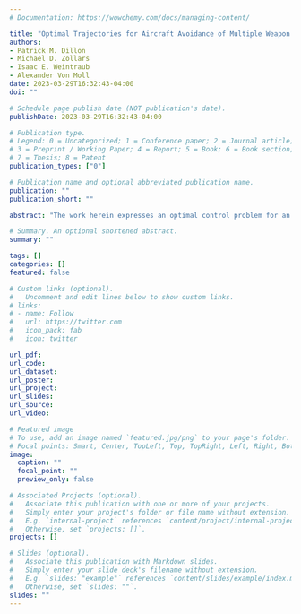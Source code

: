 ```yaml
---
# Documentation: https://wowchemy.com/docs/managing-content/

title: "Optimal Trajectories for Aircraft Avoidance of Multiple Weapon Engagement Zones"
authors:
- Patrick M. Dillon
- Michael D. Zollars
- Isaac E. Weintraub
- Alexander Von Moll
date: 2023-03-29T16:32:43-04:00
doi: ""

# Schedule page publish date (NOT publication's date).
publishDate: 2023-03-29T16:32:43-04:00

# Publication type.
# Legend: 0 = Uncategorized; 1 = Conference paper; 2 = Journal article;
# 3 = Preprint / Working Paper; 4 = Report; 5 = Book; 6 = Book section;
# 7 = Thesis; 8 = Patent
publication_types: ["0"]

# Publication name and optional abbreviated publication name.
publication: ""
publication_short: ""

abstract: "The work herein expresses an optimal control problem for an air vehicle to reach a desired location through two dynamic keep out zones. In today’s contested world, there are many instances where air vehicles are denied a portion of the airspace when trying to reach a desired target. Under these conditions the objective is to find the optimal route to the desired location while obeying path constraints. In this work, the path constraint is defined as the enemy's ground weapon engagement zone, and is established in a way that simulates an anti-aircraft defense system. The vehicle's objective is to reach the desired location in minimum time while completely avoiding the engagement zone. This optimal control problem is considered in the Cartesian plane, has a fixed final state, and free final time. The dynamics of the aircraft are a function of the aircraft's velocity and heading. The velocity of the aircraft is assumed to be constant and the vehicle's control is its heading rate. The engagement zone, which acts as a path constraint, is dynamic in that its effective range is a function of the engagement zone's instantaneous line of sight angle and the aircraft's instantaneous bearing angle. The desired final location is defined to be a point opposite the engagement zone from the aircraft's initial location. Several scenarios are conducted to show path trajectories through multiple dynamic engagement zones. Results illustrate how aircraft dynamic maneuvers can minimize total flight time to a target while maintaining a safe distance from enemy threats. Further, while investigating multiple engagement zones, it is shown that an aircraft can maintain safe separation from multiple overlapping threats by manipulating relative bearing angles and the aircraft's heading."

# Summary. An optional shortened abstract.
summary: ""

tags: []
categories: []
featured: false

# Custom links (optional).
#   Uncomment and edit lines below to show custom links.
# links:
# - name: Follow
#   url: https://twitter.com
#   icon_pack: fab
#   icon: twitter

url_pdf:
url_code:
url_dataset:
url_poster:
url_project:
url_slides:
url_source:
url_video:

# Featured image
# To use, add an image named `featured.jpg/png` to your page's folder. 
# Focal points: Smart, Center, TopLeft, Top, TopRight, Left, Right, BottomLeft, Bottom, BottomRight.
image:
  caption: ""
  focal_point: ""
  preview_only: false

# Associated Projects (optional).
#   Associate this publication with one or more of your projects.
#   Simply enter your project's folder or file name without extension.
#   E.g. `internal-project` references `content/project/internal-project/index.md`.
#   Otherwise, set `projects: []`.
projects: []

# Slides (optional).
#   Associate this publication with Markdown slides.
#   Simply enter your slide deck's filename without extension.
#   E.g. `slides: "example"` references `content/slides/example/index.md`.
#   Otherwise, set `slides: ""`.
slides: ""
---
```

